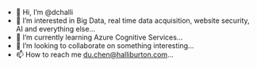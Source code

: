 - 👋 Hi, I’m @dchalli
- 👀 I’m interested in Big Data, real time data acquisition, website security, AI and everything else...
- 🌱 I’m currently learning Azure Cognitive Services...
- 💞️ I’m looking to collaborate on something interesting...
- 📫 How to reach me du.chen@halliburton.com...

<!---
dchalli/dchalli is a ✨ special ✨ repository because its `README.md` (this file) appears on your GitHub profile.
You can click the Preview link to take a look at your changes.
--->
